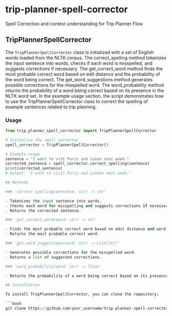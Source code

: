 # trip-planner-spell-corrector
Spell Correction and context understanding for Trip Planner Flow

## TripPlannerSpellCorrector

The `TripPlannerSpellCorrector` class is initialized with a set of English words loaded from the NLTK corpus.
The correct_spelling method tokenizes the input sentence into words, checks if each word is misspelled, and suggests corrections if necessary.
The get_correct_word method finds the most probable correct word based on edit distance and the probability of the word being correct.
The get_word_suggestions method generates possible corrections for the misspelled word.
The word_probability method returns the probability of a word being correct based on its presence in the NLTK word set.
In the example usage section, the script demonstrates how to use the TripPlannerSpellCorrector class to correct the spelling of example sentences related to trip planning.

### Usage

```python
from trip_planner_spell_corrector import TripPlannerSpellCorrector

# Initialize the spell corrector
spell_corrector = TripPlannerSpellCorrector()

# Example usage
sentence = "I want to vist Paris and Lonon next week."
corrected_sentence = spell_corrector.correct_spelling(sentence)
print(corrected_sentence)
# Output: "I want to visit Paris and London next week."

## Methods

### 'correct_spelling(sentence: str) -> str'

- Tokenizes the input sentence into words.
- Checks each word for misspelling and suggests corrections if necessary.
- Returns the corrected sentence.

### 'get_correct_word(word: str) -> str'

- Finds the most probable correct word based on edit distance and word probability.
- Returns the most probable correct word.

### 'get_word_suggestions(word: str) -> List[str]'

- Generates possible corrections for the misspelled word.
- Returns a list of suggested corrections.

### 'word_probability(word: str) -> float'

- Returns the probability of a word being correct based on its presence in the NLTK word set.

## Installation

To install TripPlannerSpellCorrector, you can clone the repository:

```bash
git clone https://github.com/your_username/trip-planner-spell-corrector.git
